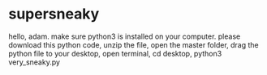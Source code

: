# supersneaky

hello, adam. make sure python3 is installed on your computer.
please download this python code, unzip the file, open the master folder, drag the python file to your desktop, open terminal, cd desktop, python3 very_sneaky.py

